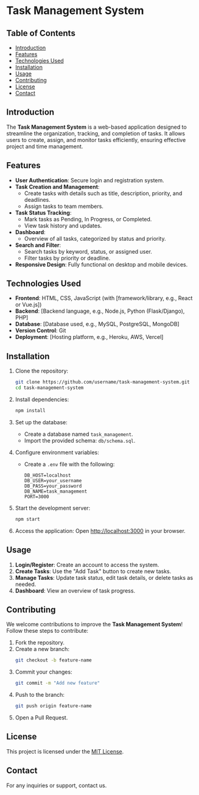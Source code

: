 # Task Management System

## Table of Contents
- [Introduction](#introduction)
- [Features](#features)
- [Technologies Used](#technologies-used)
- [Installation](#installation)
- [Usage](#usage)
- [Contributing](#contributing)
- [License](#license)
- [Contact](#contact)

## Introduction
The **Task Management System** is a web-based application designed to streamline the organization, tracking, and completion of tasks. It allows users to create, assign, and monitor tasks efficiently, ensuring effective project and time management.

## Features
- **User Authentication**: Secure login and registration system.
- **Task Creation and Management**:
  - Create tasks with details such as title, description, priority, and deadlines.
  - Assign tasks to team members.
- **Task Status Tracking**:
  - Mark tasks as Pending, In Progress, or Completed.
  - View task history and updates.
- **Dashboard**:
  - Overview of all tasks, categorized by status and priority.
- **Search and Filter**:
  - Search tasks by keyword, status, or assigned user.
  - Filter tasks by priority or deadline.
- **Responsive Design**: Fully functional on desktop and mobile devices.

## Technologies Used
- **Frontend**: HTML, CSS, JavaScript (with [framework/library, e.g., React or Vue.js])
- **Backend**: [Backend language, e.g., Node.js, Python (Flask/Django), PHP]
- **Database**: [Database used, e.g., MySQL, PostgreSQL, MongoDB]
- **Version Control**: Git
- **Deployment**: [Hosting platform, e.g., Heroku, AWS, Vercel]

## Installation

1. Clone the repository:
   ```bash
   git clone https://github.com/username/task-management-system.git
   cd task-management-system
   ```

2. Install dependencies:
   ```bash
   npm install
   ```

3. Set up the database:
   - Create a database named `task_management`.
   - Import the provided schema: `db/schema.sql`.

4. Configure environment variables:
   - Create a `.env` file with the following:
     ```
     DB_HOST=localhost
     DB_USER=your_username
     DB_PASS=your_password
     DB_NAME=task_management
     PORT=3000
     ```

5. Start the development server:
   ```bash
   npm start
   ```

6. Access the application:
   Open [http://localhost:3000](http://localhost:3000) in your browser.

## Usage
1. **Login/Register**: Create an account to access the system.
2. **Create Tasks**: Use the "Add Task" button to create new tasks.
3. **Manage Tasks**: Update task status, edit task details, or delete tasks as needed.
4. **Dashboard**: View an overview of task progress.

## Contributing
We welcome contributions to improve the **Task Management System**! Follow these steps to contribute:
1. Fork the repository.
2. Create a new branch:
   ```bash
   git checkout -b feature-name
   ```
3. Commit your changes:
   ```bash
   git commit -m "Add new feature"
   ```
4. Push to the branch:
   ```bash
   git push origin feature-name
   ```
5. Open a Pull Request.

## License
This project is licensed under the [MIT License](LICENSE).

## Contact
For any inquiries or support, contact us.
